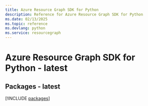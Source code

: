 ```yaml
---
title: Azure Resource Graph SDK for Python
description: Reference for Azure Resource Graph SDK for Python
ms.date: 02/13/2025
ms.topic: reference
ms.devlang: python
ms.service: resourcegraph
---
```

# Azure Resource Graph SDK for Python - latest
## Packages - latest
[!INCLUDE [packages](resource-graph-index.md)]